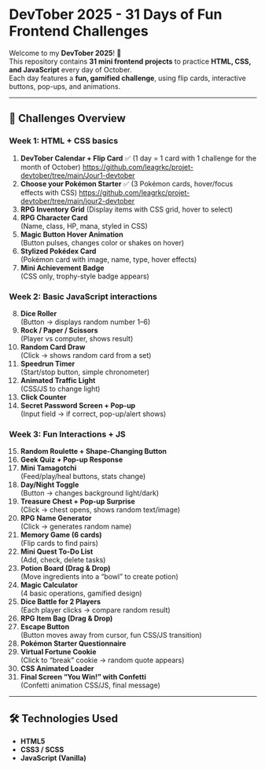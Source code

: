 # DevTober 2025 - 31 Days of Fun Frontend Challenges

Welcome to my **DevTober 2025**! 🎉  
This repository contains **31 mini frontend projects** to practice **HTML, CSS, and JavaScript** every day of October.  
Each day features a **fun, gamified challenge**, using flip cards, interactive buttons, pop-ups, and animations.  

---

## 📅 Challenges Overview

### Week 1: HTML + CSS basics 
1. **DevTober Calendar + Flip Card** ✅ 
   (1 day = 1 card with 1 challenge for the month of October) 
   https://github.com/leagrkc/projet-devtober/tree/main/Jour1-devtober
2. **Choose your Pokémon Starter** ✅
   (3 Pokémon cards, hover/focus effects with CSS)
   https://github.com/leagrkc/projet-devtober/tree/main/jour2-devtober
3. **RPG Inventory Grid** 
   (Display items with CSS grid, hover to select)
4. **RPG Character Card**  
   (Name, class, HP, mana, styled in CSS)
5. **Magic Button Hover Animation**  
   (Button pulses, changes color or shakes on hover)
6. **Stylized Pokédex Card**  
   (Pokémon card with image, name, type, hover effects)
7. **Mini Achievement Badge**  
   (CSS only, trophy-style badge appears)

### Week 2: Basic JavaScript interactions
8. **Dice Roller**  
   (Button → displays random number 1–6)
9. **Rock / Paper / Scissors**  
   (Player vs computer, shows result)
10. **Random Card Draw**  
    (Click → shows random card from a set)
11. **Speedrun Timer**  
    (Start/stop button, simple chronometer)
12. **Animated Traffic Light**  
    (CSS/JS to change light)
13. **Click Counter**  
14. **Secret Password Screen + Pop-up**  
    (Input field → if correct, pop-up/alert shows)

### Week 3: Fun Interactions + JS
15. **Random Roulette + Shape-Changing Button**  
16. **Geek Quiz + Pop-up Response**  
17. **Mini Tamagotchi**  
    (Feed/play/heal buttons, stats change)
18. **Day/Night Toggle**  
    (Button → changes background light/dark)
19. **Treasure Chest + Pop-up Surprise**  
    (Click → chest opens, shows random text/image)
20. **RPG Name Generator**  
    (Click → generates random name)
21. **Memory Game (6 cards)**  
    (Flip cards to find pairs)
22. **Mini Quest To-Do List**  
    (Add, check, delete tasks)
23. **Potion Board (Drag & Drop)**  
    (Move ingredients into a “bowl” to create potion)
24. **Magic Calculator**  
    (4 basic operations, gamified design)
25. **Dice Battle for 2 Players**  
    (Each player clicks → compare random result)
26. **RPG Item Bag (Drag & Drop)**  
27. **Escape Button**  
    (Button moves away from cursor, fun CSS/JS transition)
28. **Pokémon Starter Questionnaire**  
29. **Virtual Fortune Cookie**  
    (Click to “break” cookie → random quote appears)
30. **CSS Animated Loader**  
31. **Final Screen “You Win!” with Confetti**  
    (Confetti animation CSS/JS, final message)

---

## 🛠️ Technologies Used
- **HTML5**  
- **CSS3 / SCSS**  
- **JavaScript (Vanilla)**  